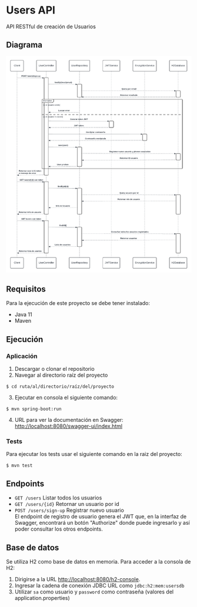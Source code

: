 # Users API

API RESTful de creación de Usuarios

## Diagrama
![Diagrama de Secuencia](src/main/resources/images/Diagrama%20de%20Secuencia.png)

## Requisitos
Para la ejecución de este proyecto se debe tener instalado:
- Java 11
- Maven

## Ejecución
### Aplicación
1. Descargar o clonar el repositorio
2. Navegar al directorio raíz del proyecto
```
$ cd ruta/al/directorio/raíz/del/proyecto
```
3. Ejecutar en consola el siguiente comando:
```
$ mvn spring-boot:run
```
4. URL para ver la documentación en Swagger:  
[http://localhost:8080/swagger-ui/index.html](http://localhost:8080/swagger-ui/index.html)

### Tests
Para ejecutar los tests usar el siguiente comando en la raiz del proyecto:
```
$ mvn test
```


## Endpoints
- `GET /users` Listar todos los usuarios 
- `GET /users/{id}` Retornar un usuario por id
- `POST /users/sign-up` Registrar nuevo usuario  
El endpoint de registro de usuario genera el JWT que, en la interfaz de Swagger, 
encontrará un botón "Authorize" donde puede ingresarlo y así poder consultar los otros endpoints.

## Base de datos
Se utiliza H2 como base de datos en memoria. Para acceder a la consola de H2:
1. Dirigirse a la URL [http://localhost:8080/h2-console](http://localhost:8080/h2-console).
2. Ingresar la cadena de conexión JDBC URL como `jdbc:h2:mem:usersdb`
3. Utilizar `sa` como usuario y `password` como contraseña (valores del application.properties)

